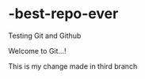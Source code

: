 # -best-repo-ever
Testing Git and Github

Welcome to Git...!


This is my change made in third branch